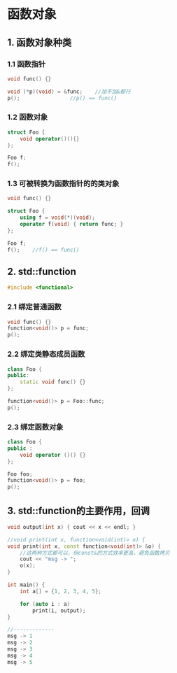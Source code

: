 # 函数对象

## 1. 函数对象种类

### 1.1 函数指针

```c++
void func() {}

void (*p)(void) = &func;	//加不加&都行
p();				//p() == func()
```

### 1.2 函数对象

```cpp
struct Foo {
    void operator()(){}
};

Foo f;
f();
```

### 1.3 可被转换为函数指针的的类对象

```c++
void func() {}

struct Foo {
    using f = void(*)(void);
    operator f(void) { return func; }
};

Foo f;
f();	//f() == func()
```

## 2. std::function

```c++
#include <functional>
```

### 2.1 绑定普通函数

```c++
void func() {}
function<void()> p = func;
p();
```

### 2.2 绑定类静态成员函数

```c++
class Foo {
public:
    static void func() {}
};

function<void()> p = Foo::func;
p();
```

### 2.3 绑定函数对象

```c++
class Foo {
public :
    void operator ()() {}
};

Foo foo;
function<void()> p = foo;
p();
```

  ## 3. std::function的主要作用，回调

```c++
void output(int x) { cout << x << endl; }

//void print(int x, function<void(int)> o) {
void print(int x, const function<void(int)> &o) {
    //这两种方式都可以，但const&的方式效率更高，避免函数拷贝
    cout << "msg -> ";
    o(x);
}

int main() {
    int a[] = {1, 2, 3, 4, 5};

    for (auto i : a)
        print(i, output);
}

//-------------
msg -> 1
msg -> 2
msg -> 3
msg -> 4
msg -> 5
```

